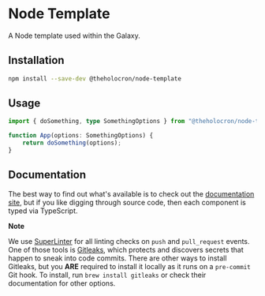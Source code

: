 # Node Template

A Node template used within the Galaxy.

## Installation

```bash
npm install --save-dev @theholocron/node-template
```

## Usage

```typescript
import { doSomething, type SomethingOptions } from "@theholocron/node-template";

function App(options: SomethingOptions) {
	return doSomething(options);
}
```

## Documentation

<!-- document the api(s), or how to use with examples -->

The best way to find out what's available is to check out the [documentation site](https://docs.theholocron.dev/node-template/), but if you like digging through source code, then each component is typed via TypeScript.

**Note**

<!--alex disable retext-profanities-->

We use [SuperLinter](https://github.com/super-linter) for all linting checks on `push` and `pull_request` events. One of those tools is [Gitleaks](https://github.com/gitleaks/gitleaks), which protects and discovers secrets that happen to sneak into code commits. There are other ways to install Gitleaks, but you **ARE** required to install it locally as it runs on a `pre-commit` Git hook. To install, run `brew install gitleaks` or check their documentation for other options.

<!--alex enable retext-profanities-->
